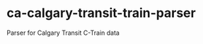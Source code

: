 ca-calgary-transit-train-parser
===============================

Parser for Calgary Transit C-Train data

